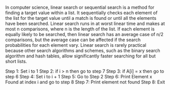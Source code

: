 In computer science, linear search or sequential search is a method for finding a target value within a list.
It sequentially checks each element of the list for the target value until a match is found or until all the elements have been searched.
Linear search runs in at worst linear time and makes at most n comparisons, where n is the length of the list.
If each element is equally likely to be searched, then linear search has an average case of n/2 comparisons, but the average case can be affected if the search probabilities for each element vary.
Linear search is rarely practical because other search algorithms and schemes, such as the binary search algorithm and hash tables, allow significantly faster searching for all but short lists.

Step 1: Set i to 1
Step 2: if i > n then go to step 7
Step 3: if A[i] = x then go to step 6
Step 4: Set i to i + 1
Step 5: Go to Step 2
Step 6: Print Element x Found at index i and go to step 8
Step 7: Print element not found
Step 8: Exit